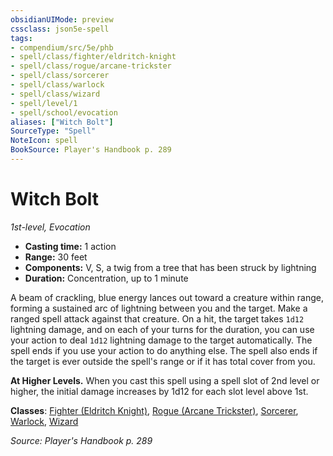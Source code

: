 ```yaml
---
obsidianUIMode: preview
cssclass: json5e-spell
tags:
- compendium/src/5e/phb
- spell/class/fighter/eldritch-knight
- spell/class/rogue/arcane-trickster
- spell/class/sorcerer
- spell/class/warlock
- spell/class/wizard
- spell/level/1
- spell/school/evocation
aliases: ["Witch Bolt"]
SourceType: "Spell"
NoteIcon: spell
BookSource: Player's Handbook p. 289
---
```

# Witch Bolt
*1st-level, Evocation*  

- **Casting time:** 1 action
- **Range:** 30 feet
- **Components:** V, S, a twig from a tree that has been struck by lightning
- **Duration:** Concentration, up to 1 minute

A beam of crackling, blue energy lances out toward a creature within range, forming a sustained arc of lightning between you and the target. Make a ranged spell attack against that creature. On a hit, the target takes `1d12` lightning damage, and on each of your turns for the duration, you can use your action to deal `1d12` lightning damage to the target automatically. The spell ends if you use your action to do anything else. The spell also ends if the target is ever outside the spell's range or if it has total cover from you.

**At Higher Levels.** When you cast this spell using a spell slot of 2nd level or higher, the initial damage increases by 1d12 for each slot level above 1st.

**Classes**: [Fighter (Eldritch Knight)](/2-Mechanics/CLI/classes/fighter-eldritch-knight.md), [Rogue (Arcane Trickster)](/2-Mechanics/CLI/classes/rogue-arcane-trickster.md), [Sorcerer](/2-Mechanics/CLI/classes/sorcerer.md), [Warlock](/2-Mechanics/CLI/classes/warlock.md), [Wizard](/2-Mechanics/CLI/classes/wizard.md)

*Source: Player's Handbook p. 289*
